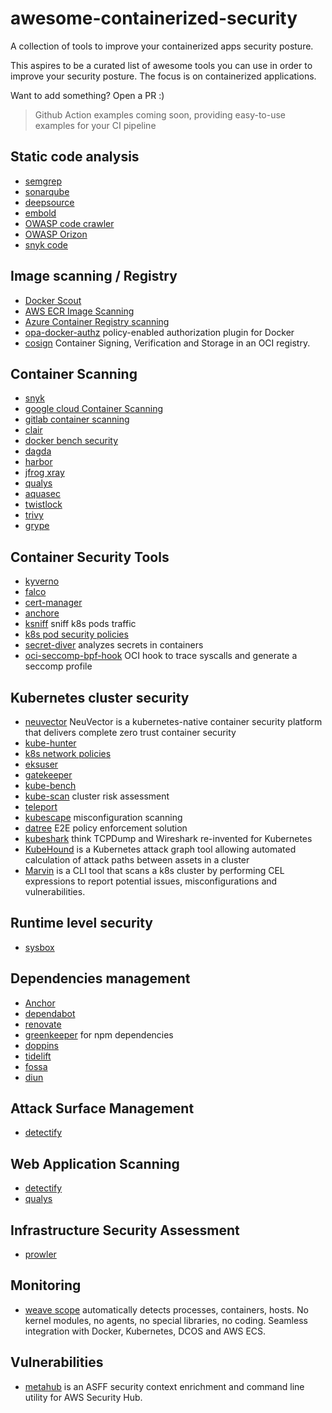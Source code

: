 # awesome-containerized-security
A collection of tools to improve your containerized apps security posture.

This aspires to be a curated list of awesome tools you can use in order to improve your security posture. The focus is on containerized applications. 

Want to add something? Open a PR :) 

> Github Action examples coming soon, providing easy-to-use examples for your CI pipeline

## Static code analysis

- [semgrep](https://semgrep.dev/)
- [sonarqube](https://www.sonarqube.org/)
- [deepsource](https://deepsource.io/)
- [embold](https://embold.io/)
- [OWASP code crawler](https://wiki.owasp.org/index.php/Category:OWASP_Code_Crawler)
- [OWASP Orizon](https://wiki.owasp.org/index.php/Category:OWASP_Orizon_Project)
- [snyk code](https://snyk.io/product/snyk-code/)


## Image scanning / Registry

- [Docker Scout](https://docs.docker.com/scout/)
- [AWS ECR Image Scanning](https://docs.aws.amazon.com/AmazonECR/latest/userguide/image-scanning.html)
- [Azure Container Registry scanning](https://azure.microsoft.com/en-us/updates/vulnerability-scanning-for-images-in-azure-container-registry-is-now-generally-available/)
- [opa-docker-authz](https://github.com/open-policy-agent/opa-docker-authz) policy-enabled authorization plugin for Docker
- [cosign](https://github.com/sigstore/cosign) Container Signing, Verification and Storage in an OCI registry.


## Container Scanning

- [snyk](https://snyk.io/product/container-vulnerability-management/)
- [google cloud Container Scanning](https://cloud.google.com/container-analysis/docs/container-scanning-overview)
- [gitlab container scanning](https://docs.gitlab.com/ee/user/application_security/container_scanning/)
- [clair](https://github.com/quay/clair)
- [docker bench security](https://github.com/docker/docker-bench-security)
- [dagda](https://github.com/eliasgranderubio/dagda/)
- [harbor](https://goharbor.io/)
- [jfrog xray](https://jfrog.com/xray/)
- [qualys](https://www.qualys.com/apps/container-security/)
- [aquasec](https://www.aquasec.com/products/container-vulnerability-scanning/)
- [twistlock](https://www.esecurityplanet.com/products/twistlock/)
- [trivy](https://github.com/aquasecurity/trivy)
- [grype](https://github.com/anchore/grype)


## Container Security Tools

- [kyverno](https://kyverno.io/)
- [falco](https://falco.org/)
- [cert-manager](https://cert-manager.io/docs/)
- [anchore](https://anchore.com/opensource/)
- [ksniff](https://github.com/eldadru/ksniff) sniff k8s pods traffic
- [k8s pod security policies](https://kubernetes.io/docs/concepts/security/pod-security-policy/)
- [secret-diver](https://github.com/cider-rnd/secret-diver) analyzes secrets in containers
- [oci-seccomp-bpf-hook](https://github.com/containers/oci-seccomp-bpf-hook) OCI hook to trace syscalls and generate a seccomp profile


## Kubernetes cluster security

- [neuvector](https://github.com/neuvector/neuvector) NeuVector is a kubernetes-native container security platform that delivers complete zero trust container security
- [kube-hunter](https://github.com/aquasecurity/kube-hunter)
- [k8s network policies](https://kubernetes.io/docs/concepts/services-networking/network-policies/)
- [eksuser](https://github.com/prabhatsharma/eksuser/)
- [gatekeeper](https://github.com/open-policy-agent/gatekeeper)
- [kube-bench](https://github.com/aquasecurity/kube-bench)
- [kube-scan](https://github.com/octarinesec/kube-scan) cluster risk assessment
- [teleport](https://github.com/gravitational/teleport)
- [kubescape](https://github.com/armosec/kubescape) misconfiguration scanning
- [datree](https://github.com/datreeio/datree) E2E policy enforcement solution
- [kubeshark](https://github.com/kubeshark/kubeshark) think TCPDump and Wireshark re-invented for Kubernetes
- [KubeHound](https://github.com/DataDog/KubeHound) is a Kubernetes attack graph tool allowing automated calculation of attack paths between assets in a cluster
- [Marvin](https://github.com/undistro/marvin) is a CLI tool that scans a k8s cluster by performing CEL expressions to report potential issues, misconfigurations and vulnerabilities.


## Runtime level security

- [sysbox](https://github.com/nestybox/sysbox)


## Dependencies management

- [Anchor](https://github.com/songStitch/anchor/)
- [dependabot](https://github.com/dependabot)
- [renovate](https://github.com/renovatebot/renovate)
- [greenkeeper](https://greenkeeper.io) for npm dependencies
- [doppins](https://doppins.com)
- [tidelift](https://tidelift.com)
- [fossa](https://fossa.com)
- [diun](https://github.com/crazy-max/diun)


## Attack Surface Management

- [detectify](https://detectify.com/product/surface-monitoring)

## Web Application Scanning

- [detectify](https://detectify.com/product/application-scanning)
- [qualys](https://www.qualys.com/apps/web-app-scanning/)

## Infrastructure Security Assessment
- [prowler](https://prowler.pro/)

## Monitoring

- [weave scope](https://www.weave.works/oss/scope/) automatically detects processes, containers, hosts. No kernel modules, no agents, no special libraries, no coding. Seamless integration with Docker, Kubernetes, DCOS and AWS ECS.

## Vulnerabilities

- [metahub](https://github.com/gabrielsoltz/metahub) is an ASFF security context enrichment and command line utility for AWS Security Hub.
